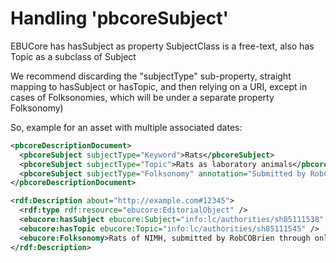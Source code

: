 # Handling 'pbcoreSubject'


EBUCore has hasSubject as property
SubjectClass is a free-text, also has Topic as a subclass of Subject

We recommend discarding the "subjectType" sub-property, straight mapping to hasSubject or hasTopic, and then relying on a URI, except in cases of Folksonomies, which will be under a separate property Folksonomy)

So, example for an asset with multiple associated dates:

```xml
<pbcoreDescriptionDocument>
  <pbcoreSubject subjectType="Keyword">Rats</pbcoreSubject>
  <pbcoreSubject subjectType="Topic">Rats as laboratory animals</pbcoreSubject>
  <pbcoreSubject subjectType="Folksonomy" annotation="Submitted by RobCOBrien through online portal">Rats of NIMH</pbcoreSubject>
</pbcoreDescriptionDocument>
```


```xml
<rdf:Description about="http://example.com#12345">
  <rdf:type rdf:resource="ebucore:EditorialObject" />
  <ebucore:hasSubject ebucore:Subject="info:lc/authorities/sh85111538" />
  <ebucore:hasTopic ebucore:Topic="info:lc/authorities/sh85111545" />
  <ebucore:Folksonomy>Rats of NIMH, submitted by RobCOBrien through online portal</ebucore:Folksonomy>
</rdf:Description>
```
